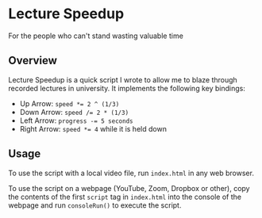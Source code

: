# Lecture Speedup

For the people who can't stand wasting valuable time

## Overview

Lecture Speedup is a quick script I wrote to allow me to blaze through recorded lectures in university. It implements the following key bindings:

- Up Arrow: `speed *= 2 ^ (1/3)`
- Down Arrow: `speed /= 2 * (1/3)`
- Left Arrow: `progress -= 5 seconds`
- Right Arrow: `speed *= 4` while it is held down

## Usage

To use the script with a local video file, run `index.html` in any web browser.

To use the script on a webpage (YouTube, Zoom, Dropbox or other), copy the contents of the first `script` tag in `index.html` into the console of the webpage and run `consoleRun()` to execute the script.
